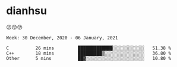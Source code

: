 
# dianhsu

:stuck_out_tongue_winking_eye::stuck_out_tongue_winking_eye::stuck_out_tongue_winking_eye:

<!--START_SECTION:waka-->
```text
Week: 30 December, 2020 - 06 January, 2021

C          26 mins         █████████████░░░░░░░░░░░░   51.38 % 
C++        18 mins         █████████▒░░░░░░░░░░░░░░░   36.80 % 
Other      5 mins          ██▓░░░░░░░░░░░░░░░░░░░░░░   10.80 % 
```
<!--END_SECTION:waka-->
